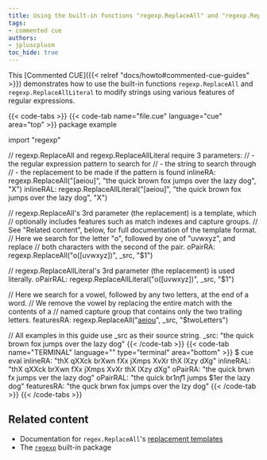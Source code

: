 ```yaml
---
title: Using the built-in functions "regexp.ReplaceAll" and "regexp.ReplaceAllLiteral" to modify strings
tags:
- commented cue
authors:
- jpluscplusm
toc_hide: true
---
```


This [Commented CUE]({{< relref "docs/howto#commented-cue-guides" >}})
demonstrates how to use the built-in functions `regexp.ReplaceAll` and
`regexp.ReplaceAllLiteral` to modify strings using various features of regular
expressions.

{{< code-tabs >}}
{{< code-tab name="file.cue" language="cue"  area="top" >}}
package example

import "regexp"

// regexp.ReplaceAll and regexp.ReplaceAllLiteral require 3 parameters:
// - the regular expression pattern to search for
// - the string to search through
// - the replacement to be made if the pattern is found
inlineRA:  regexp.ReplaceAll("[aeiou]", "the quick brown fox jumps over the lazy dog", "X")
inlineRAL: regexp.ReplaceAllLiteral("[aeiou]", "the quick brown fox jumps over the lazy dog", "X")

// regexp.ReplaceAll's 3rd parameter (the replacement) is a template, which
// optionally includes features such as match indexes and capture groups.
// See "Related content", below, for full documentation of the template format.
// Here we search for the letter "o", followed by one of "uvwxyz", and replace
// both characters with the second of the pair.
oPairRA: regexp.ReplaceAll("o([uvwxyz])", _src, "$1")

// regexp.ReplaceAllLiteral's 3rd parameter (the replacement) is used literally.
oPairRAL: regexp.ReplaceAllLiteral("o([uvwxyz])", _src, "$1")

// Here we search for a vowel, followed by any two letters, at the end of a word.
// We remove the vowel by replacing the entire match with the contents of a
// named capture group that contains only the two trailing letters.
featuresRA: regexp.ReplaceAll("[aeiou](?P<twoLetters>\\w{2}\\b)", _src, "$twoLetters")

// All examples in this guide use _src as their source string.
_src: "the quick brown fox jumps over the lazy dog"
{{< /code-tab >}}
{{< code-tab name="TERMINAL" language="" type="terminal" area="bottom" >}}
$ cue eval
inlineRA:   "thX qXXck brXwn fXx jXmps XvXr thX lXzy dXg"
inlineRAL:  "thX qXXck brXwn fXx jXmps XvXr thX lXzy dXg"
oPairRA:    "the quick brwn fx jumps ver the lazy dog"
oPairRAL:   "the quick br$1n f$1 jumps $1er the lazy dog"
featuresRA: "the quck brwn fox jumps over the lzy dog"
{{< /code-tab >}}
{{< /code-tabs >}}

## Related content

- Documentation for `regex.ReplaceAll`'s
  [replacement templates](https://pkg.go.dev/cuelang.org/go/pkg/regexp#ReplaceAll)
- The [`regexp`](https://pkg.go.dev/cuelang.org/go/pkg/regexp) built-in package
